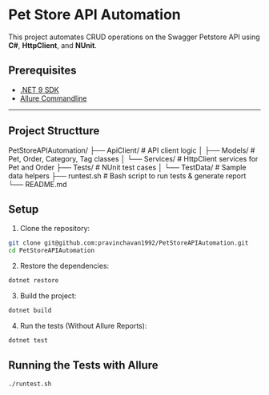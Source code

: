 
# Pet Store API Automation
This project automates CRUD operations on the Swagger Petstore API using **C#**, **HttpClient**, and **NUnit**.


## Prerequisites

- [.NET 9 SDK](https://dotnet.microsoft.com/en-us/download/dotnet/9.0)
- [Allure Commandline](https://docs.qameta.io/allure/#_installing_a_commandline) 

---

## Project Structture
PetStoreAPIAutomation/
├── ApiClient/ # API client logic
│ ├── Models/ # Pet, Order, Category, Tag classes
│ └── Services/ # HttpClient services for Pet and Order
├── Tests/ # NUnit test cases
│ └── TestData/ # Sample data helpers
├── runtest.sh # Bash script to run tests & generate report
└── README.md

## Setup

1. Clone the repository:

```bash
git clone git@github.com:pravinchavan1992/PetStoreAPIAutomation.git
cd PetStoreAPIAutomation
```

2. Restore the dependencies:

```bash
dotnet restore
```

3. Build the project:

```bash
dotnet build
```
4. Run the tests (Without Allure Reports):

```bash
dotnet test
```

## Running the Tests with Allure
```bash
./runtest.sh
```



